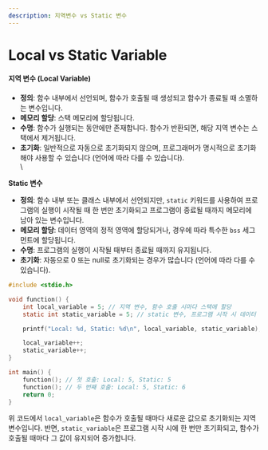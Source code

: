 ```yaml
---
description: 지역변수 vs Static 변수
---
```


# Local vs Static Variable

#### 지역 변수 (Local Variable)

* **정의**: 함수 내부에서 선언되며, 함수가 호출될 때 생성되고 함수가 종료될 때 소멸하는 변수입니다.
* **메모리 할당**: 스택 메모리에 할당됩니다.
* **수명**: 함수가 실행되는 동안에만 존재합니다. 함수가 반환되면, 해당 지역 변수는 스택에서 제거됩니다.
* **초기화**: 일반적으로 자동으로 초기화되지 않으며, 프로그래머가 명시적으로 초기화해야 사용할 수 있습니다 (언어에 따라 다를 수 있습니다).\
  \


**Static 변수**

* **정의**: 함수 내부 또는 클래스 내부에서 선언되지만, `static` 키워드를 사용하여 프로그램의 실행이 시작될 때 한 번만 초기화되고 프로그램이 종료될 때까지 메모리에 남아 있는 변수입니다.
* **메모리 할당**: 데이터 영역의 정적 영역에 할당되거나, 경우에 따라 특수한 `bss` 세그먼트에 할당됩니다.
* **수명**: 프로그램의 실행이 시작될 때부터 종료될 때까지 유지됩니다.
* **초기화**: 자동으로 0 또는 null로 초기화되는 경우가 많습니다 (언어에 따라 다를 수 있습니다).



```c
#include <stdio.h>

void function() {
    int local_variable = 5; // 지역 변수, 함수 호출 시마다 스택에 할당
    static int static_variable = 5; // static 변수, 프로그램 시작 시 데이터 영역에 할당

    printf("Local: %d, Static: %d\n", local_variable, static_variable);

    local_variable++;
    static_variable++;
}

int main() {
    function(); // 첫 호출: Local: 5, Static: 5
    function(); // 두 번째 호출: Local: 5, Static: 6
    return 0;
}

```

위 코드에서 `local_variable`은 함수가 호출될 때마다 새로운 값으로 초기화되는 지역 변수입니다. 반면, `static_variable`은 프로그램 시작 시에 한 번만 초기화되고, 함수가 호출될 때마다 그 값이 유지되어 증가합니다.
